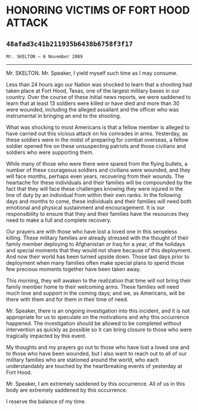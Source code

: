 # HONORING VICTIMS OF FORT HOOD ATTACK
## `48afad3c41b211935b6438b6758f3f17`
`Mr. SKELTON — 6 November 2009`

---


Mr. SKELTON. Mr. Speaker, I yield myself such time as I may consume.

Less than 24 hours ago our Nation was shocked to learn that a 
shooting had taken place at Fort Hood, Texas, one of the largest 
military bases in our country. Over the course of these initial news 
reports, we were saddened to learn that at least 13 soldiers were 
killed or have died and more than 30 were wounded, including the 
alleged assailant and the officer who was instrumental in bringing an 
end to the shooting.



What was shocking to most Americans is that a fellow member is 
alleged to have carried out this vicious attack on his comrades in 
arms. Yesterday, as these soldiers were in the midst of preparing for 
combat overseas, a fellow soldier opened fire on these unsuspecting 
patriots and those civilians and soldiers who were supporting them.

While many of those who were there were spared from the flying 
bullets, a number of these courageous soldiers and civilians were 
wounded, and they will face months, perhaps even years, recovering from 
their wounds. The heartache for these individuals and their families 
will be compounded by the fact that they will face these challenges 
knowing they were injured in the line of duty by an individual from 
within their own ranks. In the following days and months to come, these 
individuals and their families will need both emotional and physical 
sustainment and encouragement. It is our responsibility to ensure that 
they and their families have the resources they need to make a full and 
complete recovery.

Our prayers are with those who have lost a loved one in this 
senseless killing. These military families are already stressed with 
the thought of their family member deploying to Afghanistan or Iraq for 
a year, of the holidays and special moments that they would not share 
because of this deployment. And now their world has been turned upside 
down. Those last days prior to deployment when many families often make 
special plans to spend those few precious moments together have been 
taken away.

This morning, they will awaken to the realization that time will not 
bring their family member home to their welcoming arms. These families 
will need much love and support in the coming days; and we, as 
Americans, will be there with them and for them in their time of need.

Mr. Speaker, there is an ongoing investigation into this incident, 
and it is not appropriate for us to speculate on the motivations and 
why this occurrence happened. The investigation should be allowed to be 
completed without intervention as quickly as possible so it can bring 
closure to those who were tragically impacted by this event.

My thoughts and my prayers go out to those who have lost a loved one 
and to those who have been wounded, but I also want to reach out to all 
of our military families who are stationed around the world, who each 
understandably are touched by the heartbreaking events of yesterday at 
Fort Hood.

Mr. Speaker, I am extremely saddened by this occurrence. All of us in 
this body are extremely saddened by this occurrence.

I reserve the balance of my time.